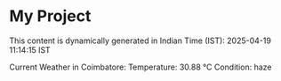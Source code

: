 # My Project

This content is dynamically generated in Indian Time (IST): 2025-04-19 11:14:15 IST


Current Weather in Coimbatore:
Temperature: 30.88 °C
Condition: haze
